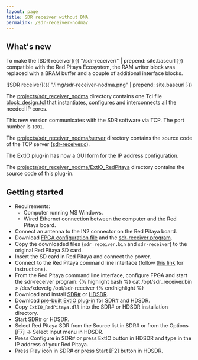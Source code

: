 ```yaml
---
layout: page
title: SDR receiver without DMA
permalink: /sdr-receiver-nodma/
---
```


What's new
-----

To make the [SDR receiver]({{ "/sdr-receiver/" | prepend: site.baseurl }}) compatible with the Red Pitaya Ecosystem, the RAM writer block was replaced with a BRAM buffer and a couple of additional interface blocks.

![SDR receiver]({{ "/img/sdr-receiver-nodma.png" | prepend: site.baseurl }})

The [projects/sdr_receiver_nodma](https://github.com/pavel-demin/red-pitaya-notes/tree/develop/projects/sdr_receiver_nodma) directory contains one Tcl file [block_design.tcl](https://github.com/pavel-demin/red-pitaya-notes/blob/develop/projects/sdr_receiver_nodma/block_design.tcl) that instantiates, configures and interconnects all the needed IP cores.

This new version communicates with the SDR software via TCP. The port number is `1001`.
 
The [projects/sdr_receiver_nodma/server](https://github.com/pavel-demin/red-pitaya-notes/tree/develop/projects/sdr_receiver_nodma/server) directory contains the source code of the TCP server ([sdr-receiver.c](https://github.com/pavel-demin/red-pitaya-notes/blob/develop/projects/sdr_receiver_nodma/server/sdr-receiver.c)).

The ExtIO plug-in has now a GUI form for the IP address configuration.

The [projects/sdr_receiver_nodma/ExtIO_RedPitaya](https://github.com/pavel-demin/red-pitaya-notes/tree/develop/projects/sdr_receiver_nodma/ExtIO_RedPitaya) directory contains the source code of this plug-in.

Getting started
-----

 - Requirements:
   - Computer running MS Windows.
   - Wired Ethernet connection between the computer and the Red Pitaya board.
 - Connect an antenna to the IN2 connector on the Red Pitaya board.
 - Download [FPGA configuration file](https://googledrive.com/host/0B-t5klOOymMNfmJ0bFQzTVNXQ3RtWm5SQ2NGTE1hRUlTd3V2emdSNzN6d0pYamNILW83Wmc/SDR/sdr_receiver.bin) and the [sdr-receiver program](https://googledrive.com/host/0B-t5klOOymMNfmJ0bFQzTVNXQ3RtWm5SQ2NGTE1hRUlTd3V2emdSNzN6d0pYamNILW83Wmc/SDR/sdr-receiver).
 - Copy the downloaded files (`sdr_receiver.bin` and `sdr-receiver`) to the original Red Pitaya SD card.
 - Insert the SD card in Red Pitaya and connect the power.
 - Connect to the Red Pitaya command line interface (follow [this link](http://wiki.redpitaya.com/index.php?title=User_Manual#Red_Pitaya_command_line_access) for instructions).
 - From the Red Pitaya command line interface, configure FPGA and start the sdr-receiver program:
{% highlight bash %}
cat /opt/sdr_receiver.bin > /dev/xdevcfg
/opt/sdr-receiver
{% endhighlight %}
 - Download and install [SDR#](http://sdrsharp.com/#download) or [HDSDR](http://www.hdsdr.de/).
 - Download [pre-built ExtIO plug-in](https://googledrive.com/host/0B-t5klOOymMNfmJ0bFQzTVNXQ3RtWm5SQ2NGTE1hRUlTd3V2emdSNzN6d0pYamNILW83Wmc/SDR/ExtIO_RedPitaya.dll) for SDR# and HDSDR.
 - Copy `ExtIO_RedPitaya.dll` into the SDR# or HDSDR installation directory.
 - Start SDR# or HDSDR.
 - Select Red Pitaya SDR from the Source list in SDR# or from the Options [F7] &rarr; Select Input menu in HDSDR.
 - Press Configure in SDR# or press ExtIO button in HDSDR and type in the IP address of your Red Pitaya.
 - Press Play icon in SDR# or press Start [F2] button in HDSDR.
